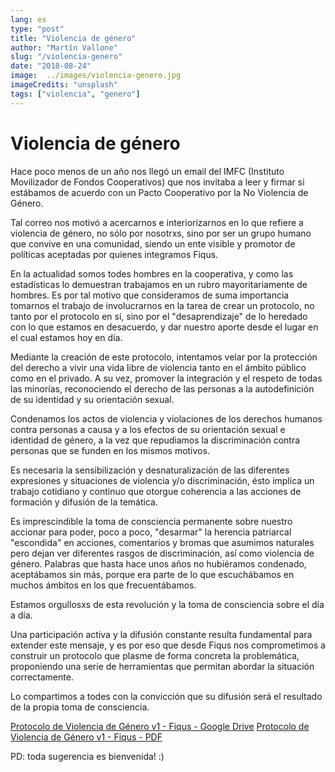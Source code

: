```yaml
---
lang: es
type: "post"
title: "Violencia de género"
author: "Martín Vallone"
slug: "/violencia-genero"
date: "2018-08-24"
image:  ../images/violencia-genero.jpg
imageCredits: "unsplash"
tags: ["violencia", "genero"]
---
```


# Violencia de género

Hace poco menos de un año nos llegó un email del IMFC (Instituto Movilizador de Fondos Cooperativos) que nos invitaba a leer y firmar si estábamos de acuerdo con un Pacto Cooperativo por la No Violencia de Género.

Tal correo nos motivó a acercarnos e interiorizarnos en lo que refiere a violencia de género, no sólo por nosotrxs, sino por ser un grupo humano que convive en una comunidad, siendo un ente visible y promotor de políticas aceptadas por quienes integramos Fiqus.

En la actualidad somos todes hombres en la cooperativa, y como las estadísticas lo demuestran trabajamos en un rubro mayoritariamente de hombres. Es por tal motivo que consideramos de suma importancia tomarnos el trabajo de involucrarnos en la tarea de crear un protocolo, no tanto por el protocolo en sí, sino por el "desaprendizaje" de lo heredado con lo que estamos en desacuerdo, y dar nuestro aporte desde el lugar en el cual estamos hoy en día.

Mediante la creación de este protocolo, intentamos velar por la protección del derecho a vivir una vida libre de violencia tanto en el ámbito público como en el privado. A su vez, promover la integración y el respeto de todas las minorías, reconociendo el derecho de las personas a la autodefinición de su identidad y su orientación sexual.

Condenamos los actos de violencia y violaciones de los derechos humanos contra personas a causa y a los efectos de su orientación sexual e identidad de género, a la vez que repudiamos la discriminación contra personas que se funden en los mismos motivos.

Es necesaria la sensibilización y desnaturalización de las diferentes expresiones y situaciones de violencia y/o discriminación, ésto implica un trabajo cotidiano y continuo que otorgue coherencia a las acciones de formación y difusión de la temática.

Es imprescindible la toma de consciencia permanente sobre nuestro accionar para poder, poco a poco, "desarmar" la herencia patriarcal "escondida" en acciones, comentarios y bromas que asumimos naturales pero dejan ver diferentes rasgos de discriminación, así como violencia de género. Palabras que hasta hace unos años no hubiéramos condenado, aceptábamos sin más, porque era parte de lo que escuchábamos en muchos ámbitos en los que frecuentábamos.

Estamos orgullosxs de esta revolución y la toma de consciencia sobre el día a día.

Una participación activa y la difusión constante resulta fundamental para extender este mensaje, y es por eso que desde Fiqus nos comprometimos a construir un protocolo que plasme de forma concreta la problemática, proponiendo una serie de herramientas que permitan abordar la situación correctamente.




Lo compartimos a todes con la convicción que su difusión será el resultado de la propia toma de consciencia.

[Protocolo de Violencia de Género v1 - Fiqus - Google Drive](https://drive.google.com/file/d/10NBz-DOXQxiGWnA7ChupT3uMDM7FDs7XHr-anAUyWEM/view?usp=sharing)
[Protocolo de Violencia de Género v1 - Fiqus - PDF](https://fiqus.com/wp-content/uploads/2018/08/Protocolo-Violencia-de-Género-v1-Fiqus.pdf)




PD: toda sugerencia es bienvenida! :)
